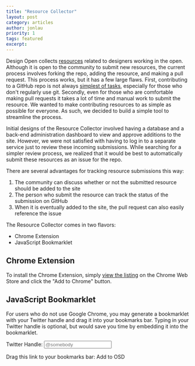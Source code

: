 ```yaml
---
title: "Resource Collector"
layout: post
category: articles
author: jonlau
priority: 1
tags: featured
excerpt:
---
```

Design Open collects [resources](http://designopen.org/resources/) related to designers working in the open. Although it is open to the community to submit new resources, the current process involves forking the repo, adding the resource, and making a pull request. This process works, but it has a few large flaws. First, contributing to a GitHub repo is not always [simplest of tasks](http://designopen.org/articles/how-to-contribute/), especially for those who don't regularly use git. Secondly, even for those who are comfortable making pull requests it takes a lot of time and manual work to submit the resource. We wanted to make contributing resources to as simple as possible for everyone. As such, we decided to build a simple tool to streamline the process.

Initial designs of the Resource Collector involved having a database and a back-end administration dashboard to view and approve additions to the site. However, we were not satisfied with having to log in to a separate service just to review these incoming submissions. While searching for a simpler review process, we realized that it would be best to automatically submit these resources as an issue for the repo.

There are several advantages for tracking resource submissions this way:

1. The community can discuss whether or not the submitted resource should be added to the site
2. The person who submit the resource can track the status of the submission on GitHub
3. When it is eventually added to the site, the pull request can also easily reference the issue

The Resource Collector comes in two flavors:

- Chrome Extension
- JavaScript Bookmarklet

## Chrome Extension

To install the Chrome Extension, simply [view the listing](https://chrome.google.com/webstore/detail/design-open/jahbclkpigpnoeamhgdilpdocgicnmml) on the Chrome Web Store and click the "Add to Chrome" button.

## JavaScript Bookmarklet

For users who do not use Google Chrome, you may generate a bookmarklet with your Twitter handle and drag it into your bookmarks bar. Typing in your Twitter handle is optional, but would save you time by embedding it into the bookmarklet.

Twitter Handle:
<input type="text" id="bookmarklet-twitter" placeholder="@somebody">

Drag this link to your bookmarks bar:
<a id="bookmarklet-link">Add to OSD</a>

<script type="text/javascript" src="https://osdrc.herokuapp.com/javascripts/bookmarklet.js"></script>
